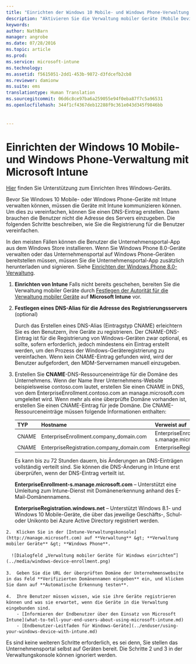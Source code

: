 ```yaml
---
title: "Einrichten der Windows 10 Mobile- und Windows Phone-Verwaltung | Microsoft Intune"
description: "Aktivieren Sie die Verwaltung mobiler Geräte (Mobile Device Management, MDM) für Windows 10 Mobile- oder Windows Phone-Geräte mit Microsoft Intune."
keywords: 
author: NathBarn
manager: angrobe
ms.date: 07/28/2016
ms.topic: article
ms.prod: 
ms.service: microsoft-intune
ms.technology: 
ms.assetid: f5615051-2dd1-453b-9872-d3fdcefb2cb8
ms.reviewer: damionw
ms.suite: ems
translationtype: Human Translation
ms.sourcegitcommit: 06d6c8ce97ba6a259055e94f0eba87f7c5a96531
ms.openlocfilehash: 344f1cf4367deb12288f9c361e043d345f9846bb


---
```



# Einrichten der Windows 10 Mobile- und Windows Phone-Verwaltung mit Microsoft Intune
[Hier](../enduser/using-your-windows-device-with-intune.md) finden Sie Unterstützung zum Einrichten Ihres Windows-Geräts.

Bevor Sie Windows 10 Mobile- oder Windows Phone-Geräte mit Intune verwalten können, müssen die Geräte mit Intune kommunizieren können. Um dies zu vereinfachen, können Sie einen DNS-Eintrag erstellen. Dann brauchen die Benutzer nicht die Adresse des Servers einzugeben. Die folgenden Schritte beschreiben, wie Sie die Registrierung für die Benutzer vereinfachen.  

In den meisten Fällen können die Benutzer die Unternehmensportal-App aus dem Windows Store installieren. Wenn Sie Windows Phone 8.0-Geräte verwalten oder das Unternehmensportal auf Windows Phone-Geräten bereitstellen müssen, müssen Sie die Unternehmensportal-App zusätzlich herunterladen und signieren. Siehe [Einrichten der Windows Phone 8.0-Verwaltung](set-up-windows-phone-8.0-management-with-microsoft-intune.md).

1.  **Einrichten von Intune** Falls nicht bereits geschehen, bereiten Sie die Verwaltung mobiler Geräte durch [Festlegen der Autorität für die Verwaltung mobiler Geräte](get-ready-to-enroll-devices-in-microsoft-intune.md#set-mobile-device-management-authority) auf **Microsoft Intune** vor.

2.  **Festlegen eines DNS-Alias für die Adresse des Registrierungsservers** (optional)

    Durch das Erstellen eines DNS-Alias (Eintragstyp CNAME) erleichtern Sie es den Benutzern, ihre Geräte zu registrieren. Der CNAME-DNS-Eintrag ist für die Registrierung von Windows-Geräten zwar optional, es sollte, sofern erforderlich, jedoch mindestens ein Eintrag erstellt werden, um den Prozess der Windows-Geräteregistrierung zu vereinfachen. Wenn kein CNAME-Eintrag gefunden wird, wird der Benutzer aufgefordert, den MDM-Servernamen manuell einzugeben.

  1.  Erstellen Sie **CNAME**-DNS-Ressourceneinträge für die Domäne des Unternehmens. Wenn der Name Ihrer Unternehmens-Website beispielsweise contoso.com lautet, erstellen Sie einen CNAME in DNS, von dem EnterpriseEnrollment.contoso.com an manage.microsoft.com umgeleitet wird. Wenn mehr als eine überprüfte Domäne vorhanden ist, erstellen Sie einen CNAME-Eintrag für jede Domäne. Die CNAME-Ressourceneinträge müssen folgende Informationen enthalten:

      |TYP|Hostname|Verweist auf|TTL|
      |--------|-------------|-------------|-------|
      |CNAME|EnterpriseEnrollment.company_domain.com|EnterpriseEnrollment-s.manage.microsoft.com |1 Stunde|
      |CNAME|EnterpriseRegistration.company_domain.com|EnterpriseRegistration.windows.net|1 Stunde|

      Es kann bis zu 72 Stunden dauern, bis Änderungen an DNS-Einträgen vollständig verteilt sind. Sie können die DNS-Änderung in Intune erst überprüfen, wenn der DNS-Eintrag verteilt ist.

      **EnterpriseEnrollment-s.manage.microsoft.com** – Unterstützt eine Umleitung zum Intune-Dienst mit Domänenerkennung anhand des E-Mail-Domänennamens.

      **EnterpriseRegistration.windows.net** – Unterstützt Windows 8.1- und Windows 10 Mobile-Geräte, die über das jeweilige Geschäfts-, Schul- oder Unikonto bei Azure Active Directory registriert werden.

    2.  Klicken Sie in der [Intune-Verwaltungskonsole](http://manage.microsoft.com) auf **Verwaltung** &gt; **Verwaltung mobiler Geräte** &gt; **Windows Phone**.

      ![Dialogfeld „Verwaltung mobiler Geräte für Windows einrichten“](../media/windows-device-enrollment.png)

    3.  Geben Sie die URL der überprüften Domäne der Unternehmenswebsite in das Feld **Verifizierten Domänennamen eingeben** ein, und klicken Sie dann auf **Automatische Erkennung testen**.

    4.  Ihre Benutzer müssen wissen, wie sie ihre Geräte registrieren können und was sie erwartet, wenn die Geräte in die Verwaltung eingebunden sind.
        - [Informieren der Endbenutzer über den Einsatz von Microsoft Intune](what-to-tell-your-end-users-about-using-microsoft-intune.md)
        - [Endbenutzer-Leitfaden für Windows-Geräte](../enduser/using-your-windows-device-with-intune.md)



Es sind keine weiteren Schritte erforderlich, es sei denn, Sie stellen das Unternehmensportal selbst auf Geräten bereit.  Die Schritte 2 und 3 in der Verwaltungskonsole können ignoriert werden.



<!--HONumber=Aug16_HO1-->


